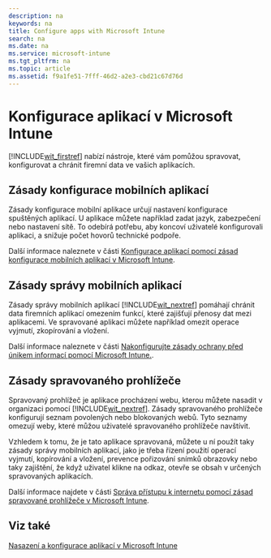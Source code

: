 ```yaml
---
description: na
keywords: na
title: Configure apps with Microsoft Intune
search: na
ms.date: na
ms.service: microsoft-intune
ms.tgt_pltfrm: na
ms.topic: article
ms.assetid: f9a1fe51-7fff-46d2-a2e3-cbd21c67d76d
---
```

# Konfigurace aplikac&#237; v Microsoft Intune
[!INCLUDE[wit_firstref](../Token/wit_firstref_md.md)] nabízí nástroje, které vám pomůžou spravovat, konfigurovat a chránit firemní data ve vašich aplikacích.

## Zásady konfigurace mobilních aplikací
Zásady konfigurace mobilní aplikace určují nastavení konfigurace spuštěných aplikací. U aplikace můžete například zadat jazyk, zabezpečení nebo nastavení sítě. To odebírá potřebu, aby koncoví uživatelé konfigurovali aplikaci, a snižuje počet hovorů technické podpoře.

Další informace naleznete v části [Konfigurace aplikací pomocí zásad konfigurace mobilních aplikací v Microsoft Intune](../Topic/Configure_apps_with_mobile_app_configuration_policies_in_Microsoft_Intune.md).

## Zásady správy mobilních aplikací
Zásady správy mobilních aplikací [!INCLUDE[wit_nextref](../Token/wit_nextref_md.md)] pomáhají chránit data firemních aplikací omezením funkcí, které zajišťují přenosy dat mezi aplikacemi. Ve spravované aplikaci můžete například omezit operace vyjmutí, zkopírování a vložení.

Další informace naleznete v části [Nakonfigurujte zásady ochrany před únikem informací pomocí Microsoft Intune.](../Topic/Configure_data_loss_prevention_app_policies_with_Microsoft_Intune.md).

## Zásady spravovaného prohlížeče
Spravovaný prohlížeč je aplikace procházení webu, kterou můžete nasadit v organizaci pomocí [!INCLUDE[wit_nextref](../Token/wit_nextref_md.md)]. Zásady spravovaného prohlížeče konfigurují seznam povolených nebo blokovaných webů. Tyto seznamy omezují weby, které můžou uživatelé spravovaného prohlížeče navštívit.

Vzhledem k tomu, že je tato aplikace spravovaná, můžete u ní použít taky zásady správy mobilních aplikací, jako je třeba řízení použití operací vyjmutí, kopírování a vložení, prevence pořizování snímků obrazovky nebo taky zajištění, že když uživatel klikne na odkaz, otevře se obsah v určených spravovaných aplikacích.

Další informace najdete v části [Správa přístupu k internetu pomocí zásad spravované prohlížeče v Microsoft Intune](../Topic/Manage_Internet_access_using_managed_browser_policies_with_Microsoft_Intune.md).

## Viz také
[Nasazení a konfigurace aplikací v Microsoft Intune](../Topic/Deploy_and_configure_apps_with_Microsoft_Intune.md)

